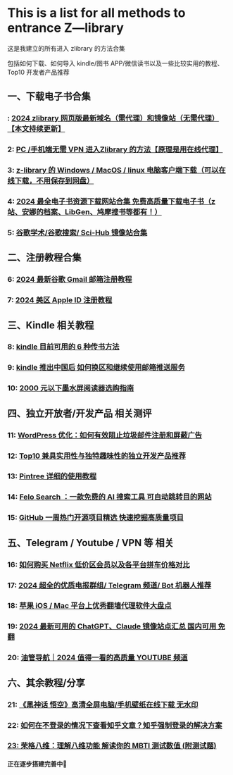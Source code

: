 # This is a list for all methods to entrance Z—library
这是我建立的所有进入 zlibrary 的方法合集

包括如何下载、如何导入 kindle/图书 APP/微信读书以及一些比较实用的教程、Top10 开发者产品推荐

## 一、下载电子书合集

### : [2024 zlibrary 网页版最新域名（需代理）和镜像站（无需代理）【本文持续更新】](https://topstip.com/the-worlds-largest-digital-library-z-library-newly-available-official-site-and-mirror/)


### 2: [PC /手机端无需 VPN 进入Zlibrary 的方法【原理是用在线代理】](https://topstip.com/access-zlibrary-without-proxy-software/)


### 3: [z-library 的 Windows / MacOS / linux 电脑客户端下载（可以在线下载，不用保存到网盘）](https://topstip.com/download-z-library-latest-pc-client/)


### 4: [2024 最全电子书资源下载网站合集 免费高质量下载电子书（z站、安娜的档案、LibGen、鸠摩搜书等都有！）](https://topstip.com/e-book-resources-free-download-site/)


### 5: [谷歌学术/谷歌搜索/ Sci-Hub 镜像站合集](https://topstip.com/mirrior-of-google-scholar-search/)


## 二、注册教程合集

### 6: [ 2024 最新谷歌 Gmail 邮箱注册教程](https://topstip.com/gmail-signup-guide/)


### 7: [ 2024 美区 Apple ID 注册教程](https://topstip.com/2024-latest-apple-id-registration-tutorials/)


## 三、Kindle 相关教程

### 8: [kindle 目前可用的 6 种传书方法](https://topstip.com/kindle-import-books/)


### 9: [kindle 推出中国后 如何换区和继续使用邮箱推送服务](https://topstip.com/kindle-terminates-service/)


### 10: [2000 元以下墨水屏阅读器选购指南](https://topstip.com/e-paper-book-purchase-guide/)

## 四、独立开放者/开发产品 相关测评

### 11: [WordPress 优化：如何有效阻止垃圾邮件注册和屏蔽广告](https://topstip.com/wordpress-optimization-block-ads/)


### 12: [Top10 兼具实用性与独特趣味性的独立开发产品推荐](https://topstip.com/recommend-independently-products/)


### 13: [Pintree 详细的使用教程](https://topstip.com/pintree-personal-navigation-site/)


### 14: [Felo Search ：一款免费的 AI 搜索工具 可自动跳转目的网站](https://topstip.com/felo-ai-serach-engine/)


### 15: [GitHub 一周热门开源项目精选 快速挖掘高质量项目](https://topstip.com/github-open-source-project/)


## 五、Telegram / Youtube / VPN 等 相关

### 16: [如何购买 Netflix 低价区会员以及各平台拼车价格对比](https://topstip.com/neflix-lowest-priced-memberships/)


### 17: [2024 超全的优质电报群组/ Telegram 频道/ Bot 机器人推荐](https://topstip.com/telegram-channel-bot-group/)


### 18: [苹果 iOS / Mac 平台上优秀翻墙代理软件大盘点](https://topstip.com/ios-mac-software-for-fq/)


### 19: [2024 最新可用的 ChatGPT、Claude 镜像站点汇总 国内可用 免翻](https://topstip.com/chatgpt-mirror-site-summary/)


### 20: [油管导航｜2024 值得一看的高质量 YOUTUBE 频道](https://topstip.com/youtube-channel-recommend/)

## 六、其余教程/分享

### 21: [《黑神话 悟空》高清全屏电脑/手机壁纸在线下载 无水印](https://topstip.com/hshwk-hd-wallpaper/)


### 22: [如何在不登录的情况下查看知乎文章？知乎强制登录的解决方案](https://topstip.com/bypassing-zh-login-restrictions/)


### [23: 荣格八维：理解八维功能 解读你的 MBTI 测试数值 (附测试题)](https://topstip.com/jungus-eight-dimensions-mbti-personality-test/)

#### 正在逐步搭建完善中🚀
